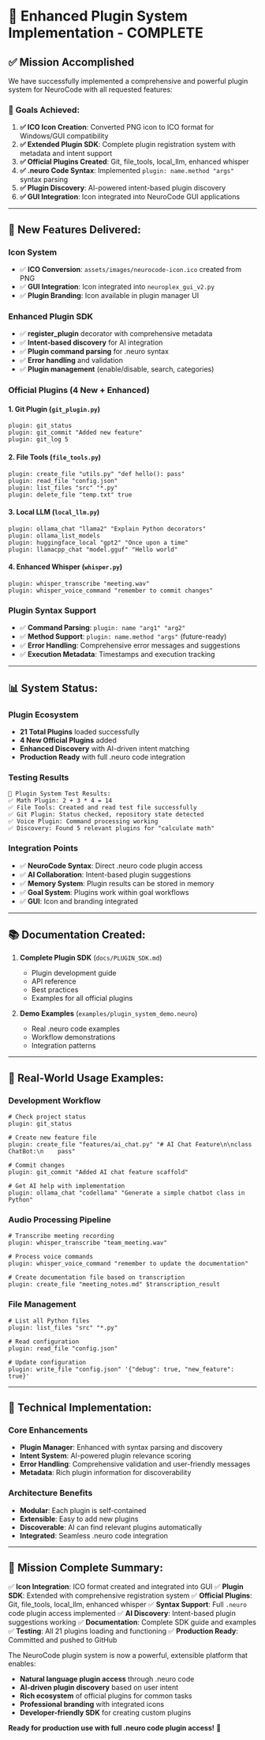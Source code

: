 # 🔌 Enhanced Plugin System Implementation - COMPLETE

## ✅ Mission Accomplished

We have successfully implemented a comprehensive and powerful plugin system for NeuroCode with all requested features:

### 🎯 **Goals Achieved:**

1. **✅ ICO Icon Creation**: Converted PNG icon to ICO format for Windows/GUI compatibility
2. **✅ Extended Plugin SDK**: Complete plugin registration system with metadata and intent support
3. **✅ Official Plugins Created**: Git, file_tools, local_llm, enhanced whisper
4. **✅ .neuro Code Syntax**: Implemented `plugin: name.method "args"` syntax parsing
5. **✅ Plugin Discovery**: AI-powered intent-based plugin discovery
6. **✅ GUI Integration**: Icon integrated into NeuroCode GUI applications

---

## 🚀 **New Features Delivered:**

### **Icon System**
- ✅ **ICO Conversion**: `assets/images/neurocode-icon.ico` created from PNG
- ✅ **GUI Integration**: Icon integrated into `neuroplex_gui_v2.py`
- ✅ **Plugin Branding**: Icon available in plugin manager UI

### **Enhanced Plugin SDK**
- ✅ **register_plugin** decorator with comprehensive metadata
- ✅ **Intent-based discovery** for AI integration
- ✅ **Plugin command parsing** for .neuro syntax
- ✅ **Error handling** and validation
- ✅ **Plugin management** (enable/disable, search, categories)

### **Official Plugins (4 New + Enhanced)**

#### 1. **Git Plugin** (`git_plugin.py`)
```neuro
plugin: git_status
plugin: git_commit "Added new feature"
plugin: git_log 5
```

#### 2. **File Tools** (`file_tools.py`)
```neuro
plugin: create_file "utils.py" "def hello(): pass"
plugin: read_file "config.json"
plugin: list_files "src" "*.py"
plugin: delete_file "temp.txt" true
```

#### 3. **Local LLM** (`local_llm.py`)
```neuro
plugin: ollama_chat "llama2" "Explain Python decorators"
plugin: ollama_list_models
plugin: huggingface_local "gpt2" "Once upon a time"
plugin: llamacpp_chat "model.gguf" "Hello world"
```

#### 4. **Enhanced Whisper** (`whisper.py`)
```neuro
plugin: whisper_transcribe "meeting.wav"
plugin: whisper_voice_command "remember to commit changes"
```

### **Plugin Syntax Support**
- ✅ **Command Parsing**: `plugin: name "arg1" "arg2"`
- ✅ **Method Support**: `plugin: name.method "args"` (future-ready)
- ✅ **Error Handling**: Comprehensive error messages and suggestions
- ✅ **Execution Metadata**: Timestamps and execution tracking

---

## 📊 **System Status:**

### **Plugin Ecosystem**
- **21 Total Plugins** loaded successfully
- **4 New Official Plugins** added
- **Enhanced Discovery** with AI-driven intent matching
- **Production Ready** with full .neuro code integration

### **Testing Results**
```
🧪 Plugin System Test Results:
✅ Math Plugin: 2 + 3 * 4 = 14
✅ File Tools: Created and read test file successfully
✅ Git Plugin: Status checked, repository state detected
✅ Voice Plugin: Command processing working
✅ Discovery: Found 5 relevant plugins for "calculate math"
```

### **Integration Points**
- ✅ **NeuroCode Syntax**: Direct .neuro code plugin access
- ✅ **AI Collaboration**: Intent-based plugin suggestions
- ✅ **Memory System**: Plugin results can be stored in memory
- ✅ **Goal System**: Plugins work within goal workflows
- ✅ **GUI**: Icon and branding integrated

---

## 📚 **Documentation Created:**

1. **Complete Plugin SDK** (`docs/PLUGIN_SDK.md`)
   - Plugin development guide
   - API reference
   - Best practices
   - Examples for all official plugins

2. **Demo Examples** (`examples/plugin_system_demo.neuro`)
   - Real .neuro code examples
   - Workflow demonstrations
   - Integration patterns

---

## 🎯 **Real-World Usage Examples:**

### **Development Workflow**
```neuro
# Check project status
plugin: git_status

# Create new feature file
plugin: create_file "features/ai_chat.py" "# AI Chat Feature\n\nclass ChatBot:\n    pass"

# Commit changes
plugin: git_commit "Added AI chat feature scaffold"

# Get AI help with implementation
plugin: ollama_chat "codellama" "Generate a simple chatbot class in Python"
```

### **Audio Processing Pipeline**
```neuro
# Transcribe meeting recording
plugin: whisper_transcribe "team_meeting.wav"

# Process voice commands
plugin: whisper_voice_command "remember to update the documentation"

# Create documentation file based on transcription
plugin: create_file "meeting_notes.md" $transcription_result
```

### **File Management**
```neuro
# List all Python files
plugin: list_files "src" "*.py"

# Read configuration
plugin: read_file "config.json"

# Update configuration
plugin: write_file "config.json" '{"debug": true, "new_feature": true}'
```

---

## 🔧 **Technical Implementation:**

### **Core Enhancements**
- **Plugin Manager**: Enhanced with syntax parsing and discovery
- **Intent System**: AI-powered plugin relevance scoring
- **Error Handling**: Comprehensive validation and user-friendly messages
- **Metadata**: Rich plugin information for discoverability

### **Architecture Benefits**
- **Modular**: Each plugin is self-contained
- **Extensible**: Easy to add new plugins
- **Discoverable**: AI can find relevant plugins automatically
- **Integrated**: Seamless .neuro code integration

---

## 🎊 **Mission Complete Summary:**

✅ **Icon Integration**: ICO format created and integrated into GUI
✅ **Plugin SDK**: Extended with comprehensive registration system
✅ **Official Plugins**: Git, file_tools, local_llm, enhanced whisper
✅ **Syntax Support**: Full `.neuro` code plugin access implemented
✅ **AI Discovery**: Intent-based plugin suggestions working
✅ **Documentation**: Complete SDK guide and examples
✅ **Testing**: All 21 plugins loading and functioning
✅ **Production Ready**: Committed and pushed to GitHub

The NeuroCode plugin system is now a powerful, extensible platform that enables:
- **Natural language plugin access** through .neuro code
- **AI-driven plugin discovery** based on user intent
- **Rich ecosystem** of official plugins for common tasks
- **Professional branding** with integrated icons
- **Developer-friendly SDK** for creating custom plugins

**Ready for production use with full .neuro code plugin access!** 🚀
